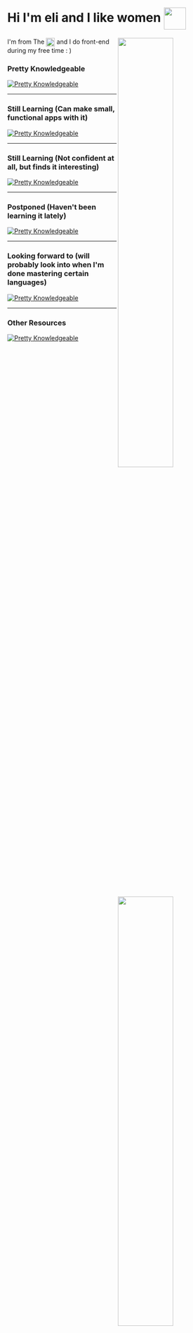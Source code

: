 # Hi I'm eli and I like women <img width="50" align="center" src="https://i.imgur.com/TsTeHxd.png" />

<img width="50%" align="right" src="https://github-readme-stats.vercel.app/api?username=wensente27&count_private=true&show_icons=true&theme=github_dark&hide_border=true&include_all_commits=true">
<img width="50%" align="right" src="https://github-readme-stats.vercel.app/api/top-langs/?username=wensente27&theme=github_dark&hide_border=true&layout=compact">
<img width="50%" align="right" src="https://lanyard.cnrad.dev/api/454912325678399499?bg=0D1117&hideDiscrim=false&idleMessage=School%20Is%20Ass">

I'm from The <img width="20" height="20" align="center" src="https://flagicons.lipis.dev/flags/4x3/ph.svg" /> and I do front-end during my free time : )

### Pretty Knowledgeable
[![Pretty Knowledgeable](https://skillicons.dev/icons?i=html,css,js)](https://skillicons.dev)

---

### Still Learning (Can make small, functional apps with it)
[![Pretty Knowledgeable](https://skillicons.dev/icons?i=jquery,sass,tailwind,nodejs)](https://skillicons.dev)

---

### Still Learning (Not confident at all, but finds it interesting)
[![Pretty Knowledgeable](https://skillicons.dev/icons?i=react,vue,next,lua,ts)](https://skillicons.dev)

---

### Postponed (Haven't been learning it lately)
[![Pretty Knowledgeable](https://skillicons.dev/icons?i=python,cpp,java,gatsby)](https://skillicons.dev)

---

### Looking forward to (will probably look into when I'm done mastering certain languages)
[![Pretty Knowledgeable](https://skillicons.dev/icons?i=ruby)](https://skillicons.dev)

---

### Other Resources
[![Pretty Knowledgeable](https://skillicons.dev/icons?i=figma,ai)](https://skillicons.dev)
